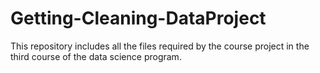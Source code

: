 # Getting-Cleaning-DataProject
This repository includes all the files required by the course project in the third course of the data science program.

